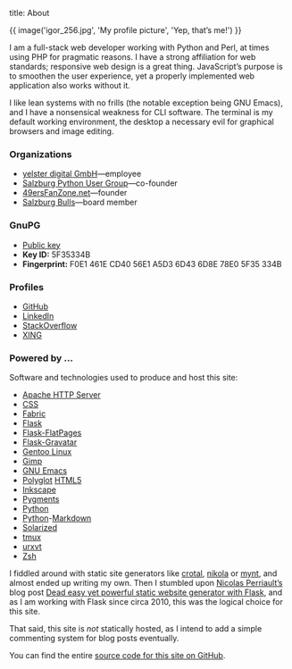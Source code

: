 title: About

{{ image('igor_256.jpg', 'My profile picture', 'Yep, that’s me!') }}

I am a full-stack web developer working with Python and Perl, at times using
PHP for pragmatic reasons.  I have a strong affiliation for web standards;
responsive web design is a great thing.  JavaScript’s purpose is to smoothen
the user experience, yet a properly implemented web application also works
without it.

I like lean systems with no frills (the notable exception being GNU Emacs),
and I have a nonsensical weakness for CLI software.  The terminal is my
default working environment, the desktop a necessary evil for graphical
browsers and image editing.

### Organizations

  * [yelster digital GmbH](http://www.yelsterdigital.com)—employee
  * [Salzburg Python User Group](http://salzpug.at)—co-founder
  * [49ersFanZone.net](http://49ersFanZone.net)—founder
  * [Salzburg Bulls](http://www.salzburg-bulls.at/)—board member

### GnuPG

  * [Public key](/static/files/clemens.kaposi.gnupg.pub.asc)
  * **Key ID:** 5F35334B
  * **Fingerprint:** F0E1 461E CD40 56E1 A5D3 6D43 6D8E 78E0 5F35 334B

### Profiles

  * [GitHub](https://github.com/yggi49)
  * [LinkedIn](http://at.linkedin.com/in/ckaposi)
  * [StackOverflow](http://stackoverflow.com/users/192916/igor)
  * [XING](https://www.xing.com/profile/Clemens_Kaposi)

### Powered by …

Software and technologies used to produce and host this site:

  * [Apache HTTP Server](http://projects.apache.org/projects/http_server.html)
  * [CSS](http://www.w3.org/TR/CSS/)
  * [Fabric](http://www.fabfile.org)
  * [Flask](http://flask.pocoo.org)
  * [Flask-FlatPages](https://pypi.python.org/pypi/Flask-FlatPages)
  * [Flask-Gravatar](https://pypi.python.org/pypi/Flask-Gravatar)
  * [Gentoo Linux](http://www.gentoo.org)
  * [Gimp](http://www.gimp.org/)
  * [GNU Emacs](https://www.gnu.org/software/emacs/)
  * [Polyglot](http://www.w3.org/TR/html-polyglot/)
    [HTML5](http://developers.whatwg.org/)
  * [Inkscape](http://www.inkscape.org/)
  * [Pygments](http://pygments.org/)
  * [Python](http://www.python.org)
  * [Python](http://pythonhosted.org/Markdown/)-[Markdown](http://daringfireball.net/projects/markdown/)
  * [Solarized](http://ethanschoonover.com/solarized)
  * [tmux](http://tmux.sourceforge.net/)
  * [urxvt](http://software.schmorp.de/pkg/rxvt-unicode.html)
  * [Zsh](http://www.zsh.org/)

I fiddled around with static site generators like
[crotal](http://crotal.org/), [nikola](http://getnikola.com/) or
[mynt](http://mynt.uhnomoli.com/), and almost ended up writing my own.  Then I
stumbled upon [Nicolas Perriault’s][1] blog post
[Dead easy yet powerful static website generator with Flask][2], and as I am
working with Flask since circa 2010, this was the logical choice for this
site.

That said, this site is *not* statically hosted, as I intend to add a simple
commenting system for blog posts eventually.

You can find the entire [source code for this site on GitHub][3].

[1]: https://nicolas.perriault.net/
[2]: https://nicolas.perriault.net/code/2012/dead-easy-yet-powerful-static-website-generator-with-flask/
[3]: https://github.com/yggi49/obda.net
